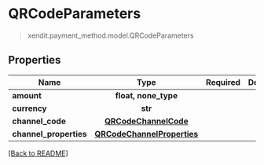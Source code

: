 # QRCodeParameters
> xendit.payment_method.model.QRCodeParameters


## Properties
| Name | Type | Required | Description | Examples |
|------------|:-------------:|:-------------:|-------------|:-------------:|
| **amount** | **float, none_type** | |   |  |
| **currency** | **str** | |   |  |
| **channel_code** | [**QRCodeChannelCode**](QRCodeChannelCode.md) | |   |  |
| **channel_properties** | [**QRCodeChannelProperties**](QRCodeChannelProperties.md) | |   |  |


[[Back to README]](../../README.md)


